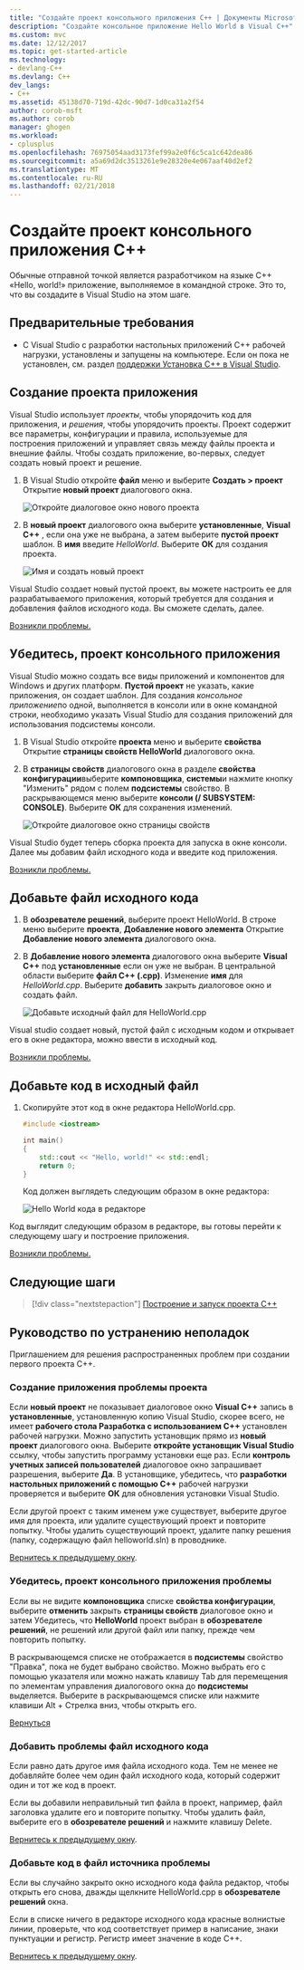 ```yaml
---
title: "Создайте проект консольного приложения C++ | Документы Microsoft"
description: "Создайте консольное приложение Hello World в Visual C++"
ms.custom: mvc
ms.date: 12/12/2017
ms.topic: get-started-article
ms.technology:
- devlang-C++
ms.devlang: C++
dev_langs:
- C++
ms.assetid: 45138d70-719d-42dc-90d7-1d0ca31a2f54
author: corob-msft
ms.author: corob
manager: ghogen
ms.workload:
- cplusplus
ms.openlocfilehash: 76975054aad3173fef99a2e0f6c5ca1c642dea86
ms.sourcegitcommit: a5a69d2dc3513261e9e28320e4e067aaf40d2ef2
ms.translationtype: MT
ms.contentlocale: ru-RU
ms.lasthandoff: 02/21/2018
---
```

# <a name="create-a-c-console-app-project"></a>Создайте проект консольного приложения C++

Обычные отправной точкой является разработчиком на языке C++ «Hello, world!» приложение, выполняемое в командной строке. Это то, что вы создадите в Visual Studio на этом шаге.

## <a name="prerequisites"></a>Предварительные требования

- С Visual Studio с разработки настольных приложений C++ рабочей нагрузки, установлены и запущены на компьютере. Если он пока не установлен, см. раздел [поддержки Установка C++ в Visual Studio](../build/vscpp-step-0-installation.md).

## <a name="create-your-app-project"></a>Создание проекта приложения

Visual Studio использует *проекты*, чтобы упорядочить код для приложения, и *решения*, чтобы упорядочить проекты. Проект содержит все параметры, конфигурации и правила, используемые для построения приложений и управляет связь между файлы проекта и внешние файлы. Чтобы создать приложение, во-первых, следует создать новый проект и решение.

1. В Visual Studio откройте **файл** меню и выберите **Создать > проект** Открытие **новый проект** диалогового окна.

   ![Откройте диалоговое окно нового проекта](../build/media/vscpp-file-new-project.gif "откройте диалоговое окно нового проекта")

1. В **новый проект** диалогового окна выберите **установленные**, **Visual C++** , если она уже не выбрана, а затем выберите **пустой проект** шаблон. В **имя** введите *HelloWorld*. Выберите **ОК** для создания проекта.

   ![Имя и создать новый проект](../build/media/vscpp-concierge-project-name-callouts.png "имя и создать новый проект")

Visual Studio создает новый пустой проект, вы можете настроить ее для разрабатываемого приложения, который требуется для создания и добавления файлов исходного кода. Вы сможете сделать, далее.

[Возникли проблемы.](#create-your-app-project-issues)

## <a name="make-your-project-a-console-app"></a>Убедитесь, проект консольного приложения

Visual Studio можно создать все виды приложений и компонентов для Windows и других платформ. **Пустой проект** не указать, какие приложения, он создает шаблон. Для создания *консольное приложение*по одной, выполняется в консоли или в окне командной строки, необходимо указать Visual Studio для создания приложений для использования подсистемы консоли.

1. В Visual Studio откройте **проекта** меню и выберите **свойства** Открытие **страницы свойств HelloWorld** диалогового окна.

1. В **страницы свойств** диалогового окна в разделе **свойства конфигурации**выберите **компоновщика**, **системы**и нажмите кнопку "Изменить" рядом с полем **подсистемы** свойство. В раскрывающемся меню выберите **консоли (/ SUBSYSTEM: CONSOLE)**. Выберите **ОК** для сохранения изменений.

   ![Откройте диалоговое окно страницы свойств](../build/media/vscpp-properties-linker-subsystem.gif "откройте диалоговое окно страницы свойств")

Visual Studio будет теперь сборка проекта для запуска в окне консоли. Далее мы добавим файл исходного кода и введите код приложения.

[Возникли проблемы.](#make-your-project-a-console-app-issues)

## <a name="add-a-source-code-file"></a>Добавьте файл исходного кода

1. В **обозревателе решений**, выберите проект HelloWorld. В строке меню выберите **проекта**, **Добавление нового элемента** Открытие **Добавление нового элемента** диалогового окна.

1. В **Добавление нового элемента** диалогового окна выберите **Visual C++** под **установленные** если он уже не выбран. В центральной области выберите **файл C++ (.cpp)**. Изменение **имя** для *HelloWorld.cpp*. Выберите **добавить** закрыть диалоговое окно и создать файл.

   ![Добавьте исходный файл для HelloWorld.cpp](../build/media/vscpp-add-new-item.gif "добавьте исходный файл для HelloWorld.cpp")

Visual studio создает новый, пустой файл с исходным кодом и открывает его в окне редактора, можно ввести в исходный код.

[Возникли проблемы.](#add-a-source-code-file-issues)

## <a name="add-code-to-the-source-file"></a>Добавьте код в исходный файл

1. Скопируйте этот код в окне редактора HelloWorld.cpp.

   ```cpp
   #include <iostream>

   int main()
   {
       std::cout << "Hello, world!" << std::endl;
       return 0;
   }
   ```

   Код должен выглядеть следующим образом в окне редактора:

   ![Hello World кода в редакторе](../build/media/vscpp-hello-world-editor.png "кода Hello World в редакторе")

Код выглядит следующим образом в редакторе, вы готовы перейти к следующему шагу и построение приложения.

[Возникли проблемы.](#add-a-source-code-file-issues)

## <a name="next-steps"></a>Следующие шаги

> [!div class="nextstepaction"]
> [Построение и запуск проекта C++](vscpp-step-2-build.md)

## <a name="troubleshooting-guide"></a>Руководство по устранению неполадок

Приглашением для решения распространенных проблем при создании первого проекта C++.

### <a name="create-your-app-project-issues"></a>Создание приложения проблемы проекта

Если **новый проект** не показывает диалоговое окно **Visual C++** запись в **установленные**, установленную копию Visual Studio, скорее всего, не имеет **рабочего стола Разработка с использованием C++** установлен рабочей нагрузки. Можно запустить установщик прямо из **новый проект** диалогового окна. Выберите **откройте установщик Visual Studio** ссылку, чтобы запустить программу установки еще раз. Если **контроль учетных записей пользователей** диалоговое окно запрашивает разрешения, выберите **Да**. В установщике, убедитесь, что **разработки настольных приложений с помощью C++** рабочей нагрузки проверяется и выберите **ОК** для обновления установки Visual Studio.

Если другой проект с таким именем уже существует, выберите другое имя для проекта, или удалите существующий проект и повторите попытку. Чтобы удалить существующий проект, удалите папку решения (папку, содержащую файл helloworld.sln) в проводнике.

[Вернитесь к предыдущему окну](#create-your-app-project).

### <a name="make-your-project-a-console-app-issues"></a>Убедитесь, проект консольного приложения проблемы

Если вы не видите **компоновщика** списке **свойства конфигурации**, выберите **отменить** закрыть **страницы свойств** диалоговое окно и затем Убедитесь, что **HelloWorld** проект выбран в **обозревателе решений**, не решений или другой файл или папку, прежде чем повторить попытку.

В раскрывающемся списке не отображается в **подсистемы** свойство "Правка", пока не будет выбрано свойство. Можно выбрать его с помощью указателя или можно нажать клавишу Tab для перемещения по элементам управления диалогового окна до **подсистемы** выделяется. Выберите в раскрывающемся списке или нажмите клавиши Alt + Стрелка вниз, чтобы открыть его.

[Вернуться](#make-your-project-a-console-app)

### <a name="add-a-source-code-file-issues"></a>Добавить проблемы файл исходного кода

Если равно дать другое имя файла исходного кода. Тем не менее не добавляйте более чем один файл исходного кода, который содержит один и тот же код в проект.

Если вы добавили неправильный тип файла в проект, например, файл заголовка удалите его и повторите попытку. Чтобы удалить файл, выберите его в **обозревателе решений** и нажмите клавишу Delete.

[Вернитесь к предыдущему окну](#add-a-source-code-file).

### <a name="add-code-to-the-source-file-issues"></a>Добавьте код в файл источника проблемы

Если вы случайно закрыто окно исходного кода файла редактор, чтобы открыть его снова, дважды щелкните HelloWorld.cpp в **обозревателе решений** окна.

Если в списке ничего в редакторе исходного кода красные волнистые линии, проверьте, что код соответствует пример в написание, знаки пунктуации и регистр. Регистр имеет значение в коде C++.

[Вернитесь к предыдущему окну](#add-code-to-the-source-file).

<iframe src="" height="0" width="0" frameborder="0" name="frameTarget" />